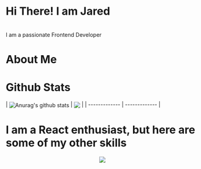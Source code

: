 <h1>Hi There! I am Jared</h1>
<br/>
I am a passionate Frontend Developer

<h1>About Me</h1>

<h1>Github Stats</h2>
| <img align="center" src="https://github-readme-stats.vercel.app/api?username=Dawaad&show_icons=true&include_all_commits=true&theme=buefy&hide_border=true" alt="Anurag's github stats" /> | <img align="center" src="https://github-readme-stats.vercel.app/api/top-langs/?username=Dawaad&layout=compact&theme=buefy&hide_border=true" /> |
| ------------- | ------------- |
<br/>
<h1>I am a React enthusiast, but here are some of my other skills</h1>
<p align="center">
  <img src="https://dawaad-dawaad.vercel.app/api/skills">
</p>

<!--
**Dawaad/Dawaad** is a ✨ _special_ ✨ repository because its `README.md` (this file) appears on your GitHub profile.

Here are some ideas to get you started:

- 🔭 I’m currently working on ...
- 🌱 I’m currently learning ...
- 👯 I’m looking to collaborate on ...
- 🤔 I’m looking for help with ...
- 💬 Ask me about ...
- 📫 How to reach me: ...
- 😄 Pronouns: ...
- ⚡ Fun fact: ...
-->
